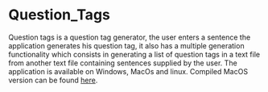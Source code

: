 # Question_Tags
Question tags is a question tag generator, the user enters a sentence the application generates his question tag, it also has a multiple generation functionality which consists in generating a list of question tags in a text file from another text file containing sentences supplied by the user. The application is available on Windows, MacOs and linux.
Compiled MacOS version can be found [here](https://sourceforge.net/projects/question-tags/).
